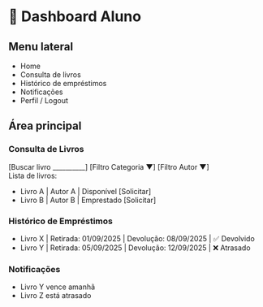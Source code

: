 # 🎨 Dashboard Aluno

## Menu lateral
- Home
- Consulta de livros
- Histórico de empréstimos
- Notificações
- Perfil / Logout

## Área principal
### Consulta de Livros
[Buscar livro __________] [Filtro Categoria ▼] [Filtro Autor ▼]  
Lista de livros:  
- Livro A | Autor A | Disponível [Solicitar]  
- Livro B | Autor B | Emprestado [Solicitar]

### Histórico de Empréstimos
- Livro X | Retirada: 01/09/2025 | Devolução: 08/09/2025 | ✅ Devolvido  
- Livro Y | Retirada: 05/09/2025 | Devolução: 12/09/2025 | ❌ Atrasado  

### Notificações
- Livro Y vence amanhã  
- Livro Z está atrasado
